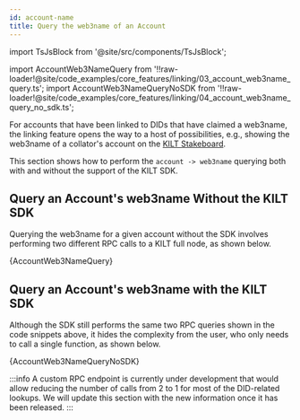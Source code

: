 ```yaml
---
id: account-name
title: Query the web3name of an Account
---
```


import TsJsBlock from '@site/src/components/TsJsBlock';

import AccountWeb3NameQuery from '!!raw-loader!@site/code_examples/core_features/linking/03_account_web3name_query.ts';
import AccountWeb3NameQueryNoSDK from '!!raw-loader!@site/code_examples/core_features/linking/04_account_web3name_query_no_sdk.ts';

For accounts that have been linked to DIDs that have claimed a web3name, the linking feature opens the way to a host of possibilities, e.g., showing the web3name of a collator's account on the [KILT Stakeboard][kilt-stakeboard].

This section shows how to perform the `account -> web3name` querying both with and without the support of the KILT SDK.

## Query an Account's web3name Without the KILT SDK

Querying the web3name for a given account without the SDK involves performing two different RPC calls to a KILT full node, as shown below.

<TsJsBlock>
  {AccountWeb3NameQuery}
</TsJsBlock>

## Query an Account's web3name with the KILT SDK

Although the SDK still performs the same two RPC queries shown in the code snippets above, it hides the complexity from the user, who only needs to call a single function, as shown below.

<TsJsBlock>
  {AccountWeb3NameQueryNoSDK}
</TsJsBlock>

:::info
A custom RPC endpoint is currently under development that would allow reducing the number of calls from 2 to 1 for most of the DID-related lookups.
We will update this section with the new information once it has been released.
:::

[kilt-stakeboard]: https://stakeboard.kilt.io/
